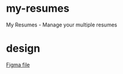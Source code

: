 # my-resumes

My Resumes - Manage your multiple resumes

# design

[Figma file](https://www.figma.com/file/wjsLNmlp1ILsCU8AlqkleT/My-CV-project)
